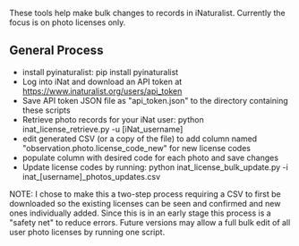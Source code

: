These tools help make bulk changes to records in iNaturalist. Currently the focus is on photo licenses only.


## General Process

- install pyinaturalist:
	pip install pyinaturalist
- Log into iNat and download an API token at https://www.inaturalist.org/users/api_token
- Save API token JSON file as "api_token.json" to the directory containing these scripts
- Retrieve photo records for your iNat user:
	python inat_license_retrieve.py -u \[iNat_username\] 
- edit generated CSV (or a copy of the file) to add column named "observation.photo.license_code_new" for new license codes
- populate column with desired code for each photo and save changes
- Update license codes by running:
	python inat_license_bulk_update.py -i inat_\[username\]_photos_updates.csv 

NOTE: I chose to make this a two-step process requiring a CSV to first be downloaded so the existing licenses can be seen and confirmed and new ones individually added. Since this is in an early stage this process is a "safety net" to reduce errors. Future versions may allow a full bulk edit of all user photo licenses by running one script.